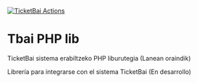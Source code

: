 [![TicketBai Actions](https://github.com/Barnetik/tbai-php-lib/actions/workflows/ci.yml/badge.svg)](https://github.com/Barnetik/tbai-php-lib/actions/workflows/ci.yml)

# Tbai PHP lib

TicketBai sistema erabiltzeko PHP liburutegia (Lanean oraindik)

Librería para integrarse con el sistema TicketBai (En desarrollo)
